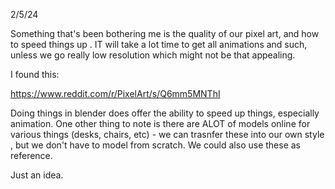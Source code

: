 2/5/24

Something that's been bothering me is the quality of our pixel art, and how to speed things up .  IT will take a lot time to get all animations and such, unless we go really low resolution which might not be that appealing.

I found this:

https://www.reddit.com/r/PixelArt/s/Q6mm5MNThI

Doing things in blender does offer the ability to speed up things, especially animation.
One other thing to note is there are ALOT of models online for various things (desks, chairs, etc) - we can trasnfer these into our own style , but we don't have to model from scratch.  We could also use these as reference.

Just an idea.